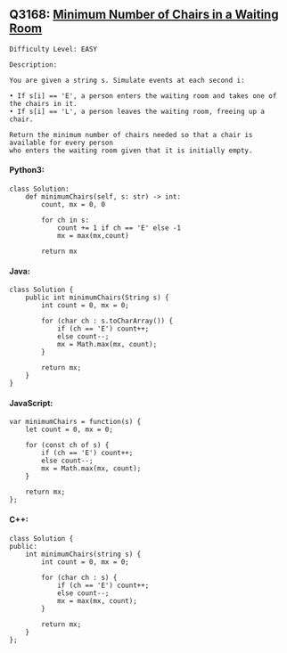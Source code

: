## Q3168: [Minimum Number of Chairs in a Waiting Room](https://leetcode.com/problems/minimum-number-of-chairs-in-a-waiting-room/)

```
Difficulty Level: EASY
```

```
Description:

You are given a string s. Simulate events at each second i:

• If s[i] == 'E', a person enters the waiting room and takes one of the chairs in it.
• If s[i] == 'L', a person leaves the waiting room, freeing up a chair.

Return the minimum number of chairs needed so that a chair is available for every person
who enters the waiting room given that it is initially empty.
```

#### Python3:

```
class Solution:
    def minimumChairs(self, s: str) -> int:
        count, mx = 0, 0

        for ch in s:
            count += 1 if ch == 'E' else -1
            mx = max(mx,count)

        return mx
```

#### Java:

```
class Solution {
    public int minimumChairs(String s) {
        int count = 0, mx = 0;

        for (char ch : s.toCharArray()) {
            if (ch == 'E') count++;
            else count--;
            mx = Math.max(mx, count);
        }

        return mx;
    }
}
```

#### JavaScript:

```
var minimumChairs = function(s) {
    let count = 0, mx = 0;

    for (const ch of s) {
        if (ch == 'E') count++;
        else count--;
        mx = Math.max(mx, count);
    }

    return mx;
};
```

#### C++:

```
class Solution {
public:
    int minimumChairs(string s) {
        int count = 0, mx = 0;

        for (char ch : s) {
            if (ch == 'E') count++;
            else count--;
            mx = max(mx, count);
        }

        return mx;
    }
};
```